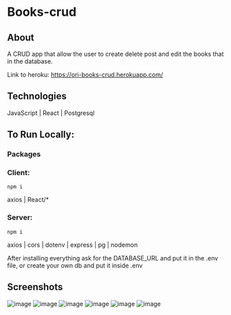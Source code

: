 # Books-crud

## About
A CRUD app that allow the user to create delete post and edit the books that in the database.

Link to heroku: https://ori-books-crud.herokuapp.com/
## Technologies
JavaScript | React | Postgresql

## To Run Locally:

### Packages
### Client:
`npm i`

axios | React/*
### Server:
`npm i`

axios | cors | dotenv | express | pg | nodemon

After installing everything ask for the DATABASE_URL and put it in the .env file, or create your own db and put it inside .env

## Screenshots

![image](https://user-images.githubusercontent.com/97836572/192983656-bfa861fd-27b8-41a3-a214-16e8df27d973.png)
![image](https://user-images.githubusercontent.com/97836572/192983702-a5165723-6e4a-49d2-ae2d-4cbd7e3dfd17.png)
![image](https://user-images.githubusercontent.com/97836572/192983746-aa600f58-7eb7-41a6-8aa4-757347401751.png)
![image](https://user-images.githubusercontent.com/97836572/192983803-5e22303e-dbf4-4488-96f1-2b2c2dd58039.png)
![image](https://user-images.githubusercontent.com/97836572/192983899-c8b25fff-e0de-4463-b732-6411ff5a4467.png)
![image](https://user-images.githubusercontent.com/97836572/192983992-d4367085-2c31-4908-af2a-404d3f73a31e.png)
